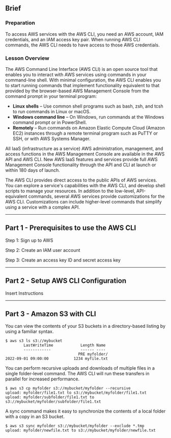 ## Brief

### Preparation

To access AWS services with the AWS CLI, you need an AWS account, IAM credentials, and an IAM access key pair. When running AWS CLI commands, the AWS CLI needs to have access to those AWS credentials.

### Lesson Overview


The AWS Command Line Interface (AWS CLI) is an open source tool that enables you to interact with AWS services using commands in your command-line shell. With minimal configuration, the AWS CLI enables you to start running commands that implement functionality equivalent to that provided by the browser-based AWS Management Console from the command prompt in your terminal program:


- **Linux shells** – Use common shell programs such as bash, zsh, and tcsh to run commands in Linux or macOS.
- **Windows command line** – On Windows, run commands at the Windows command prompt or in PowerShell.
- **Remotely** – Run commands on Amazon Elastic Compute Cloud (Amazon EC2) instances through a remote terminal program such as PuTTY or SSH, or with AWS Systems Manager.


All IaaS (infrastructure as a service) AWS administration, management, and access functions in the AWS Management Console are available in the AWS API and AWS CLI. New AWS IaaS features and services provide full AWS Management Console functionality through the API and CLI at launch or within 180 days of launch.

The AWS CLI provides direct access to the public APIs of AWS services. You can explore a service's capabilities with the AWS CLI, and develop shell scripts to manage your resources. In addition to the low-level, API-equivalent commands, several AWS services provide customizations for the AWS CLI. Customizations can include higher-level commands that simplify using a service with a complex API.


---

## Part 1 - Prerequisites to use the AWS CLI

Step 1: Sign up to AWS

Step 2: Create an IAM user account

Step 3: Create an access key ID and secret access key

---

## Part 2 - Setup AWS CLI Configuration

Insert Instructions

---

## Part 3 - Amazon S3 with CLI

You can view the contents of your S3 buckets in a directory-based listing by using a familiar syntax.

```
$ aws s3 ls s3://mybucket
        LastWriteTime            Length Name
        ------------             ------ ----
                                PRE myfolder/
2022-09-01 09:00:00           1234 myfile.txt
```

You can perform recursive uploads and downloads of multiple files in a single folder-level command. The AWS CLI will run these transfers in parallel for increased performance.

```
$ aws s3 cp myfolder s3://mybucket/myfolder --recursive
upload: myfolder/file1.txt to s3://mybucket/myfolder/file1.txt
upload: myfolder/subfolder/file1.txt to s3://mybucket/myfolder/subfolder/file1.txt
```

A sync command makes it easy to synchronize the contents of a local folder with a copy in an S3 bucket.

```
$ aws s3 sync myfolder s3://mybucket/myfolder --exclude *.tmp
upload: myfolder/newfile.txt to s3://mybucket/myfolder/newfile.txt
```
